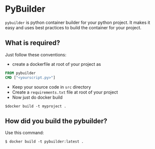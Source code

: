 # PyBuilder

`pybuilder` is python container builder for your python project. It makes it easy and uses best practices to build the container for your project.

## What is required?

Just follow these conventions:

* create a dockerfile at root of your project as

```dockerfile docker
FROM pybuilder
CMD ["<yourscript.py>"]
```

* Keep your source code in `src` directory
* Create a `requirements.txt` file at root of your project
* Now just do docker build

```console
$docker build -t myproject .
```

## How did you build the pybuilder?

Use this command:

```console
$ docker build -t pybuilder:latest .
```
